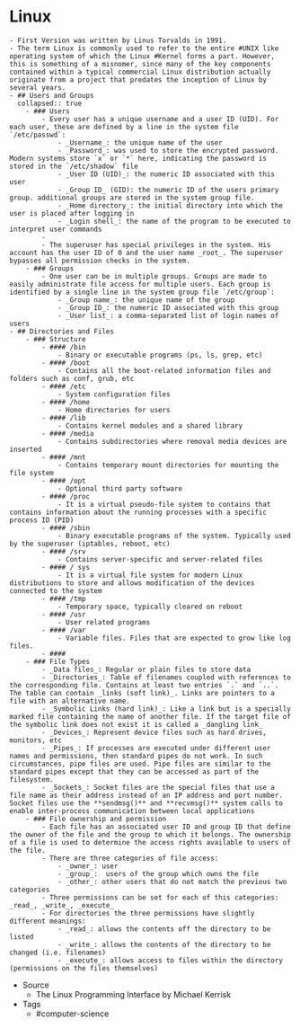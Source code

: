 # Linux
	- First Version was written by Linus Torvalds in 1991.
	- The term Linux is commonly used to refer to the entire #UNIX like operating system of which the Linux #Kernel forms a part. However, this is something of a misnomer, since many of the key components contained within a typical commercial Linux distribution actually originate from a project that predates the inception of Linux by several years.
	- ## Users and Groups
	  collapsed:: true
		- ### Users
			- Every user has a unique username and a user ID (UID). For each user, these are defined by a line in the system file `/etc/passwd`:
				- _Username_: the unique name of the user
				- _Password_: was used to store the encrypted password. Modern systems store `x` or `*` here, indicating the password is stored in the `/etc/shadow` file
				- _User ID (UID)_: the numeric ID associated with this user
				- _Group ID_ (GID): the numeric ID of the users primary group. additional groups are stored in the system group file.
				- _Home directory_: the initial directory into which the user is placed after logging in
				- _Login shell_: the name of the program to be executed to interpret user commands
			-
			- The superuser has special privileges in the system. His account has the user ID of 0 and the user name _root_. The superuser bypasses all permission checks in the system.
		- ### Groups
			- One user can be in multiple groups. Groups are made to easily administrate file access for multiple users. Each group is identified by a single line in the system group file `/etc/group`:
				- _Group name_: the unique name of the group
				- _Group ID_: the numeric ID associated with this group
				- _User list_: a comma-separated list of login names of users
	- ## Directories and Files
		- ### Structure
			- #### /bin
				- Binary or executable programs (ps, ls, grep, etc)
			- #### /boot
				- Contains all the boot-related information files and folders such as conf, grub, etc
			- #### /etc
				- System configuration files
			- #### /home
				- Home directories for users
			- #### /lib
				- Contains kernel modules and a shared library
			- #### /media
				- Contains subdirectories where removal media devices are inserted
			- #### /mnt
				- Contains temporary mount directories for mounting the file system
			- #### /opt
				- Optional third party software
			- #### /proc
				- It is a virtual pseudo-file system to contains that contains information about the running processes with a specific process ID (PID)
			- #### /sbin
				- Binary executable programs of the system. Typically used by the superuser (iptables, reboot, etc)
			- #### /srv
				- Contains server-specific and server-related files
			- #### / sys
				- It is a virtual file system for modern Linux distributions to store and allows modification of the devices connected to the system
			- #### /tmp
				- Temporary space, typically cleared on reboot
			- #### /usr
				- User related programs
			- #### /var
				- Variable files. Files that are expected to grow like log files.
			- ####
		- ### File Types
			- _Data files_: Regular or plain files to store data
			- _Directories_: Table of filenames coupled with references to the corresponding file. Contains at least two entries `.` and `..`. The table can contain _links (soft link)_. Links are pointers to a file with an alternative name.
			- _Symbolic Links (hard link)_: Like a link but is a specially marked file containing the name of another file. If the target file of the symbolic link does not exist it is called a _dangling link_
			- _Devices_: Represent device files such as hard drives, monitors, etc
			- _Pipes_: If processes are executed under different user names and permissions, then standard pipes do not work. In such circumstances, pipe files are used. Pipe files are similar to the standard pipes except that they can be accessed as part of the filesystem.
			- _Sockets_: Socket files are the special files that use a file name as their address instead of an IP address and port number. Socket files use the **sendmsg()** and **recvmsg()** system calls to enable inter-process communication between local applications
		- ### File ownership and permission
			- Each file has an associated user ID and group ID that define the owner of the file and the group to which it belongs. The ownership of a file is used to determine the access rights available to users of the file.
			- There are three categories of file access:
				- _owner_: user
				- _group_:  users of the group which owns the file
				- _other_: other users that do not match the previous two categories
			- Three permissions can be set for each of this categories: _read_, _write_, _execute_
			- For directories the three permissions have slightly different meanings:
				- _read_: allows the contents off the directory to be listed
				- _write_: allows the contents of the directory to be changed (i.e. filenames)
				- _execute_: allows access to files within the directory (permissions on the files themselves)
- Source
	- The Linux Programming Interface by Michael Kerrisk
- Tags
	- #computer-science